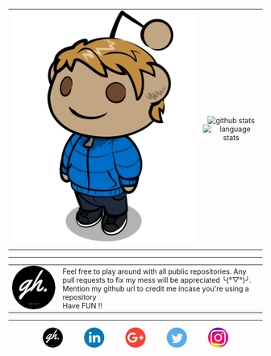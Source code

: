 |   |   |
| ------------ | ------------ |
| <img alt="GrayHat" title="GrayHat" src="anim_me.png"/>  |  <div align="center"><img src="https://github-readme-stats.vercel.app/api?username=GrayHat12&count_private=true&show_icons=true&theme=tokyonight" alt="github stats" title="Github Stats"/><br /><img src="https://github-readme-stats.vercel.app/api/top-langs/?username=GrayHat12&layout=compact&count_private=true&show_icons=true&theme=tokyonight&langs_count=6" alt="language stats" title="language stats"/>
</div>

------------

|   |   |
| ------------ | ------------ |
| <img style="border-radius:50%" src="/logos/website.png" title="Rahul" />  | Feel free to play around with all public repositories. Any pull requests to fix my mess will be appreciated ╰(°▽°)╯. Mention my github url to credit me incase you're using a repository <br> Have FUN !!  |

------------

<div align="center">
<a style="margin:10px" href="https://grayhat12.netlify.app/"><img style="border-radius:50%" src="/logos/website.png" width="40" /></a>
&emsp;
<a style="margin:10px" href="https://www.linkedin.com/in/grayhat/"><img src="/logos/linkedin.png" width="40" /></a>
&emsp;
<a style="margin:10px" href="mailto:grayhathacks10@gmail.com"><img src="/logos/google-plus.png" width="40" /></a>
&emsp;
<a style="margin:10px" href="https://twitter.com/gray_rahul"><img src="/logos/twitter.png" width="40" /></a>
&emsp;
<a style="margin:10px" href="https://www.instagram.com/gray_._hat/"><img src="/logos/instagram.png" width="40" /></a>
</div>
